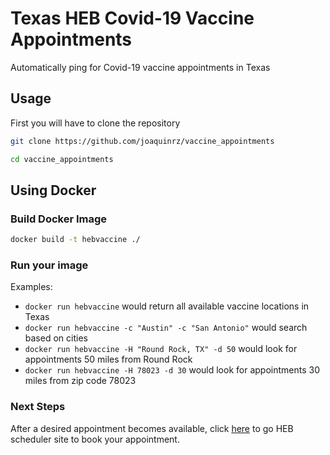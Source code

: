 # Texas HEB Covid-19 Vaccine Appointments
Automatically ping for Covid-19 vaccine appointments in Texas

## Usage

First you will have to clone the repository

``` bash
git clone https://github.com/joaquinrz/vaccine_appointments

cd vaccine_appointments
```

## Using Docker

### Build Docker Image
```bash
docker build -t hebvaccine ./
```

### Run your image
Examples:

 - `docker run hebvaccine` would return all available vaccine locations in Texas
 - `docker run hebvaccine -c "Austin" -c "San Antonio"` would search based on cities
 - `docker run hebvaccine -H "Round Rock, TX" -d 50` would look for appointments 50 miles from Round Rock
 - `docker run hebvaccine -H 78023 -d 30` would look for appointments 30 miles from zip code 78023

### Next Steps
After a desired appointment becomes available, click [here](https://heb-ecom-covid-vaccine.hebdigital-prd.com) to go HEB scheduler site to book your appointment.
